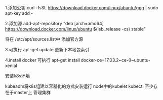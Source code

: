 1.添加公钥
curl -fsSL https://download.docker.com/linux/ubuntu/gpg | sudo apt-key add -


2.添加源
add-apt-repository "deb [arch=amd64] https://download.docker.com/linux/ubuntu $(lsb_release -cs) stable"

将在 /etc/apt/sources.list中 添加官方源

3.可执行 apt-get update 更新下本地包索引

4.install docker 可执行 
apt-get install docker-ce=17.03.2~ce-0~ubuntu-xenial   



安装k8s环境

kubeadm将k8s组建以容器化的方式安装运行
node中的kubelet
kubectl 至少存在于master上 管理集群


